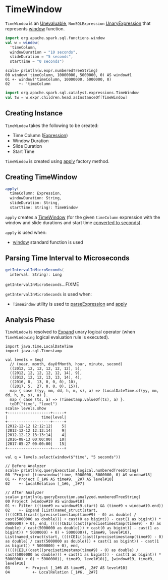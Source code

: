 # TimeWindow

`TimeWindow` is an [Unevaluable](Unevaluable.md), `NonSQLExpression` [UnaryExpression](UnaryExpression.md) that represents [window](../spark-sql-functions.md#window) function.

```scala
import org.apache.spark.sql.functions.window
val w = window(
  'timeColumn,
  windowDuration = "10 seconds",
  slideDuration = "5 seconds",
  startTime = "0 seconds")
```

```text
scala> println(w.expr.numberedTreeString)
00 window('timeColumn, 10000000, 5000000, 0) AS window#1
01 +- window('timeColumn, 10000000, 5000000, 0)
02    +- 'timeColumn
```

```scala
import org.apache.spark.sql.catalyst.expressions.TimeWindow
val tw = w.expr.children.head.asInstanceOf[TimeWindow]
```

## Creating Instance

`TimeWindow` takes the following to be created:

* <span id="timeColumn"> Time Column ([Expression](Expression.md))
* <span id="windowDuration"> Window Duration
* <span id="slideDuration"> Slide Duration
* <span id="startTime"> Start Time

`TimeWindow` is created using [apply](#apply) factory method.

## <span id="apply"> Creating TimeWindow

```scala
apply(
  timeColumn: Expression,
  windowDuration: String,
  slideDuration: String,
  startTime: String): TimeWindow
```

`apply` creates a [TimeWindow](#creating-instance) (for the given `timeColumn` expression with the window and slide durations and start time [converted to seconds](#getIntervalInMicroSeconds)).

`apply` is used when:

* [window](../spark-sql-functions.md#window) standard function is used

## <span id="getIntervalInMicroSeconds"> Parsing Time Interval to Microseconds

```scala
getIntervalInMicroSeconds(
  interval: String): Long
```

`getIntervalInMicroSeconds`...FIXME

`getIntervalInMicroSeconds` is used when:

* `TimeWindow` utility is used to [parseExpression](#parseExpression) and [apply](#apply)

## Analysis Phase

`TimeWindow` is resolved to [Expand](../logical-operators/Expand.md) unary logical operator (when `TimeWindowing` logical evaluation rule is executed).

```text
import java.time.LocalDateTime
import java.sql.Timestamp

val levels = Seq(
  // (year, month, dayOfMonth, hour, minute, second)
  ((2012, 12, 12, 12, 12, 12), 5),
  ((2012, 12, 12, 12, 12, 14), 9),
  ((2012, 12, 12, 13, 13, 14), 4),
  ((2016, 8,  13, 0, 0, 0), 10),
  ((2017, 5,  27, 0, 0, 0), 15)).
  map { case ((yy, mm, dd, h, m, s), a) => (LocalDateTime.of(yy, mm, dd, h, m, s), a) }.
  map { case (ts, a) => (Timestamp.valueOf(ts), a) }.
  toDF("time", "level")
scala> levels.show
+-------------------+-----+
|               time|level|
+-------------------+-----+
|2012-12-12 12:12:12|    5|
|2012-12-12 12:12:14|    9|
|2012-12-12 13:13:14|    4|
|2016-08-13 00:00:00|   10|
|2017-05-27 00:00:00|   15|
+-------------------+-----+

val q = levels.select(window($"time", "5 seconds"))

// Before Analyzer
scala> println(q.queryExecution.logical.numberedTreeString)
00 'Project [timewindow('time, 5000000, 5000000, 0) AS window#18]
01 +- Project [_1#6 AS time#9, _2#7 AS level#10]
02    +- LocalRelation [_1#6, _2#7]

// After Analyzer
scala> println(q.queryExecution.analyzed.numberedTreeString)
00 Project [window#19 AS window#18]
01 +- Filter ((time#9 >= window#19.start) && (time#9 < window#19.end))
02    +- Expand [List(named_struct(start, ((((CEIL((cast((precisetimestamp(time#9) - 0) as double) / cast(5000000 as double))) + cast(0 as bigint)) - cast(1 as bigint)) * 5000000) + 0), end, (((((CEIL((cast((precisetimestamp(time#9) - 0) as double) / cast(5000000 as double))) + cast(0 as bigint)) - cast(1 as bigint)) * 5000000) + 0) + 5000000)), time#9, level#10), List(named_struct(start, ((((CEIL((cast((precisetimestamp(time#9) - 0) as double) / cast(5000000 as double))) + cast(1 as bigint)) - cast(1 as bigint)) * 5000000) + 0), end, (((((CEIL((cast((precisetimestamp(time#9) - 0) as double) / cast(5000000 as double))) + cast(1 as bigint)) - cast(1 as bigint)) * 5000000) + 0) + 5000000)), time#9, level#10)], [window#19, time#9, level#10]
03       +- Project [_1#6 AS time#9, _2#7 AS level#10]
04          +- LocalRelation [_1#6, _2#7]
```
